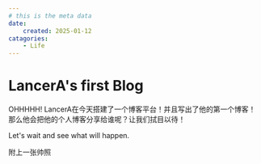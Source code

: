 ```yaml
---
# this is the meta data
date:
    created: 2025-01-12
catagories: 
    - Life
---
```


# LancerA's first Blog

OHHHHH! LancerA在今天搭建了一个博客平台！并且写出了他的第一个博客！
那么他会把他的个人博客分享给谁呢？让我们拭目以待！

<!-- more -->
<!-- 这个之前是索引会显示的摘要部分，这个之后是会在网页正文显示的部分 -->

Let's wait and see what will happen.

附上一张帅照
